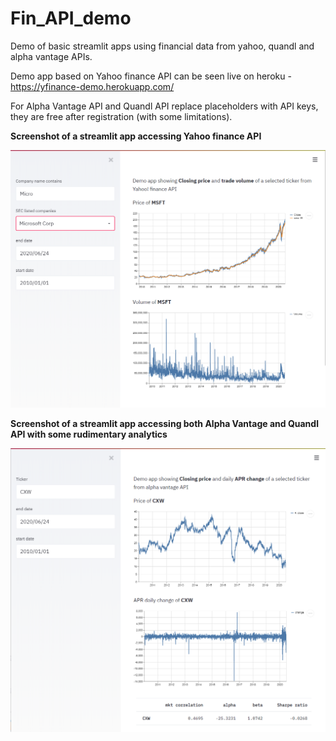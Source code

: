 # Fin_API_demo
Demo of basic streamlit apps using financial data from yahoo, quandl and alpha vantage APIs.

Demo app based on Yahoo finance API can be seen live on heroku - https://yfinance-demo.herokuapp.com/

For Alpha Vantage API and Quandl API replace placeholders with API keys, they are free after registration (with some limitations).

**Screenshot of a streamlit app accessing Yahoo finance API**

![yfinance app screenshot](/screenshots/yfinance_screen.png)

**Screenshot of a streamlit app accessing both Alpha Vantage and Quandl API with some rudimentary analytics**

![alpha vantage app screenshot](/screenshots/CXW.png)


